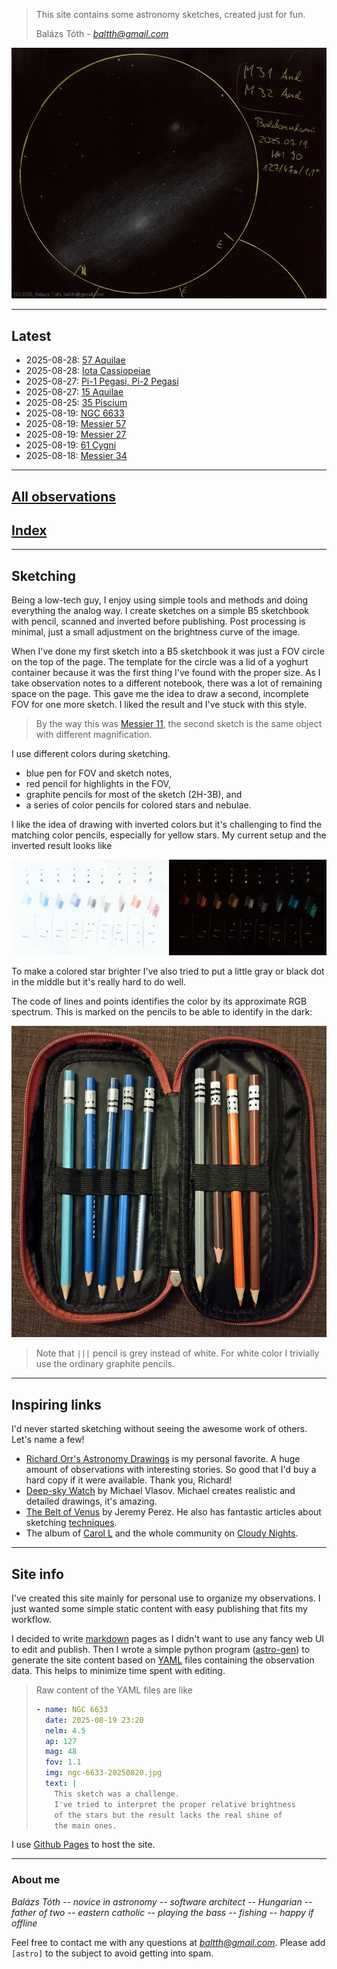> This site contains some astronomy sketches, created just for fun.
> 
> Balázs Tóth - [_baltth@gmail.com_][mail]

![M31, M32](img/m31-m32-20250722.jpg)

---

## Latest

- 2025-08-28: [57 Aquilae](obs/57-aql-2025-08-28.md)
- 2025-08-28: [Iota Cassiopeiae](obs/iota-cas-2025-08-28.md)
- 2025-08-27: [Pi-1 Pegasi, Pi-2 Pegasi](obs/pi-1-peg-pi-2-peg-2025-08-27.md)
- 2025-08-27: [15 Aquilae](obs/15-aql-2025-08-27.md)
- 2025-08-25: [35 Piscium](obs/35-psc-2025-08-25.md)
- 2025-08-19: [NGC 6633](obs/ngc-6633-2025-08-19.md)
- 2025-08-19: [Messier 57](obs/m57-2025-08-19.md)
- 2025-08-19: [Messier 27](obs/m27-2025-08-19.md)
- 2025-08-19: [61 Cygni](obs/61-cyg-2025-08-19.md)
- 2025-08-18: [Messier 34](obs/m34-2025-08-18.md)

---

## [All observations](pages/log.md)

## [Index](pages/obj_index.md)


---

## Sketching

Being a low-tech guy, I enjoy using simple tools and methods and
doing everything the analog way. I create sketches on a simple
B5 sketchbook with pencil, scanned and inverted before publishing.
Post processing is minimal, just a small adjustment on the
brightness curve of the image.

When I've done my first sketch into a B5 sketchbook it was
just a FOV circle on the top of the page.
The template for the circle was a lid of a yoghurt container
because it was the first thing I've found with the proper size.
As I take observation notes to a different notebook, there was
a lot of remaining space on the page. This gave me the idea to
draw a second, incomplete FOV for one more sketch.
I liked the result and I've stuck with this style.

> By the way this was [Messier 11](obs/m11-2025-06-27.md),
> the second sketch is the same object with different magnification.

I use different colors during sketching.

- blue pen for FOV and sketch notes,
- red pencil for highlights in the FOV,
- graphite pencils for most of the sketch (2H-3B), and
- a series of color pencils for colored stars and nebulae.
  
I like the idea of drawing with inverted colors but it's challenging
to find the matching color pencils, especially for yellow stars.
My current setup and the inverted result looks like

![colors](img/colors_combined.jpg)

To make a colored star brighter I've also tried to put a little gray or black
dot in the middle but it's really hard to do well.

The code of lines and points identifies the color by its
approximate RGB spectrum. This is marked on the pencils to
be able to identify in the dark:

![pencil](img/pencil.jpg)

> Note that `|||` pencil is grey instead of white. For white color I
> trivially use the ordinary graphite pencils.

---

## Inspiring links

I'd never started sketching without seeing the awesome work of others.
Let's name a few!

- [Richard Orr's Astronomy Drawings](https://orrastrodrawing.com) is my
  personal favorite. A huge amount of observations with interesting stories.
  So good that I'd buy a hard copy if it were available. Thank you, Richard!
- [Deep-sky Watch](https://www.deepskywatch.com/astronomy-sketches.html)
  by Michael Vlasov. Michael creates realistic and detailed drawings, it's amazing.
- [The Belt of Venus](http://perezmedia.net/beltofvenus/) by Jeremy Perez.
  He also has fantastic articles about sketching
  [techniques](https://perezmedia.net/beltofvenus/category/tools-and-techniques/).
- The album of [Carol L](https://www.cloudynights.com/gallery/member/4175-Carol%20L/)
  and the whole community on [Cloudy Nights](https://www.cloudynights.com).

---

## Site info

I've created this site mainly for personal use to organize my observations.
I just wanted some simple static content with easy publishing that fits my
workflow.

I decided to write [markdown](https://en.wikipedia.org/wiki/Markdown)
pages as I didn't want to use any fancy web UI to edit and publish.
Then I wrote a simple python program ([astro-gen](https://github.com/baltth/astro-gen))
to generate the site content based on [YAML](https://en.wikipedia.org/wiki/YAML)
files containing the observation data. This helps to minimize time spent with editing.

> Raw content of the YAML files are like
> ```yml
> - name: NGC 6633
>   date: 2025-08-19 23:20
>   nelm: 4.5
>   ap: 127
>   mag: 48
>   fov: 1.1
>   img: ngc-6633-20250820.jpg
>   text: |
>     This sketch was a challenge.
>     I've tried to interpret the proper relative brightness
>     of the stars but the result lacks the real shine of
>     the main ones.
> ```

I use [Github Pages](https://docs.github.com/pages) to host the site.

---

### About me

_Balázs Tóth -- novice in astronomy -- software architect -- 
Hungarian -- father of two -- eastern catholic -- 
playing the bass -- fishing -- happy if offline_

Feel free to contact me with any questions at [_baltth@gmail.com_][mail].
Please add `[astro]` to the subject to avoid getting into spam.

[mail]: mailto:baltth@gmail.com?subject=%5Bastro%5D
